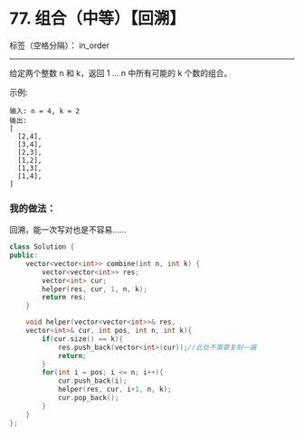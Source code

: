 ﻿# 77. 组合（中等）【回溯】

标签（空格分隔）： in_order

---
给定两个整数 n 和 k，返回 1 ... n 中所有可能的 k 个数的组合。

示例:

    输入: n = 4, k = 2
    输出:
    [
      [2,4],
      [3,4],
      [2,3],
      [1,2],
      [1,3],
      [1,4],
    ]

### 我的做法：   
回溯，能一次写对也是不容易……  
```C++
class Solution {
public:
    vector<vector<int>> combine(int n, int k) {
        vector<vector<int>> res;
        vector<int> cur;
        helper(res, cur, 1, n, k);
        return res;
    }

    void helper(vector<vector<int>>& res, 
    vector<int>& cur, int pos, int n, int k){
        if(cur.size() == k){
            res.push_back(vector<int>(cur));//此处不需要复制一遍
            return;
        }
        for(int i = pos; i <= n; i++){
            cur.push_back(i);
            helper(res, cur, i+1, n, k);
            cur.pop_back();
        }
    }
};
```